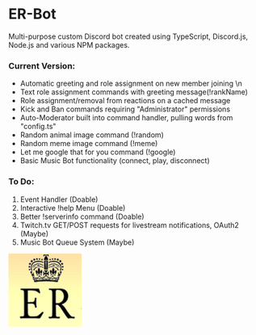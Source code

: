 # **ER-Bot**
Multi-purpose custom Discord bot created using TypeScript, Discord.js, Node.js and various NPM packages.

### **Current Version:**
- Automatic greeting and role assignment on new member joining \n 
- Text role assignment commands with greeting message(!rankName)
- Role assignment/removal from reactions on a cached message 
- Kick and Ban commands requiring "Administrator" permissions
- Auto-Moderator built into command handler, pulling words from "config.ts"
- Random animal image command (!random)
- Random meme image command (!meme)
- Let me google that for you command (!google)
- Basic Music Bot functionality (connect, play, disconnect)

### **To Do:**
1. Event Handler (Doable)
2. Interactive !help Menu (Doable)
3. Better !serverinfo command (Doable)
4. Twitch.tv GET/POST requests for livestream notifications, OAuth2 (Maybe)
5. Music Bot Queue System (Maybe)


![Alt text](https://github.com/simmer-devs/ER-Bot/blob/master/Images/ER%20GOLD.PNG?raw=true)
